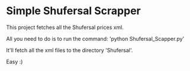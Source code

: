 # Simple Shufersal Scrapper

This project fetches all the Shufersal prices xml.

All you need to do is to run the command:
'python Shufersal_Scapper.py'

It'll fetch all the xml files to the directory 'Shufersal'.

Easy :)
